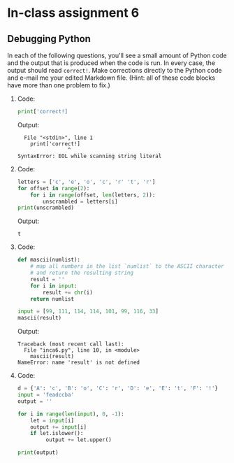 # In-class assignment 6
## Debugging Python

In each of the following questions, you'll see a small amount of Python code and the output that is produced when the code is run.  In every case, the output should read `correct!`.  Make corrections directly to the Python code and e-mail me your edited Markdown file.  (Hint: all of these code blocks have more than one problem to fix.)

1. Code:
   ```python
   print['correct!]
   ```
   Output:
   ```shell
     File "<stdin>", line 1
       print['correct!]
                   ^
   SyntaxError: EOL while scanning string literal
   ```

2. Code:
   ```python
   letters = ['c', 'e', 'o', 'c', 'r' 't', 'r']
   for offset in range(2):
       for i in range(offset, len(letters, 2)):
           unscrambled = letters[i]
   print(unscrambled)
   ```
   Output:
   ```shell
   t
   ```

3. Code:
   ```python
   def mascii(numlist):
       # map all numbers in the list `numlist` to the ASCII character set
       # and return the resulting string
       result = ''
       for i in input:
           result += chr(i)
       return numlist
   
   input = [99, 111, 114, 114, 101, 99, 116, 33]
   mascii(result)
   ```
   Output:
   ```
   Traceback (most recent call last):
     File "inca6.py", line 10, in <module>
       mascii(result)
   NameError: name 'result' is not defined
   ```
   
4. Code:
   ```python
   d = {'A': 'c', 'B': 'o', 'C': 'r', 'D': 'e', 'E': 't', 'F': '!'}
   input = 'feadccba'
   output = ''

   for i in range(len(input), 0, -1):
	   let = input[i]
       output += input[i]
	   if let.islower():
		    output += let.upper()
   
   print(output)
   ```
   
